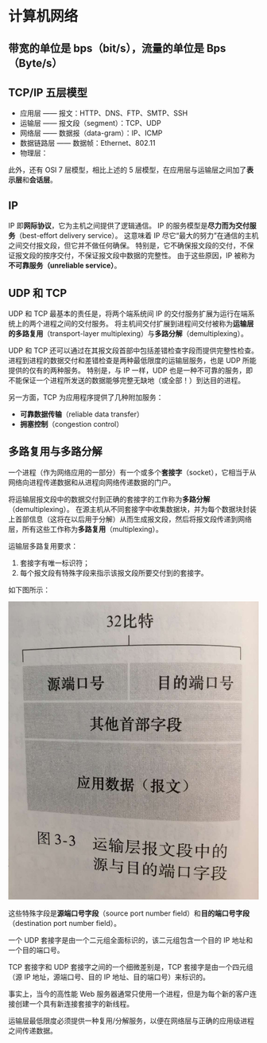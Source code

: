 # 计算机网络

## 带宽的单位是 bps（bit/s），流量的单位是 Bps（Byte/s）

## TCP/IP 五层模型

- 应用层 —— 报文：HTTP、DNS、FTP、SMTP、SSH
- 运输层 —— 报文段（segment）：TCP、UDP
- 网络层 —— 数据报（data-gram）：IP、ICMP
- 数据链路层 —— 数据帧：Ethernet、802.11
- 物理层：

此外，还有 OSI 7 层模型，相比上述的 5 层模型，在应用层与运输层之间加了**表示层**和**会话层**。

## IP

IP 即**网际协议**，它为主机之间提供了逻辑通信。
IP 的服务模型是**尽力而为交付服务**（best-effort delivery service）。
这意味着 IP 尽它“最大的努力”在通信的主机之间交付报文段，但它并不做任何确保。
特别是，它不确保报文段的交付，不保证报文段的按序交付，不保证报文段中数据的完整性。
由于这些原因，IP 被称为**不可靠服务（unreliable service）**。

## UDP 和 TCP

UDP 和 TCP 最基本的责任是，将两个端系统间 IP 的交付服务扩展为运行在端系统上的两个进程之间的交付服务。
将主机间交付扩展到进程间交付被称为**运输层的多路复用**（transport-layer multiplexing）与**多路分解**（demultiplexing）。

UDP 和 TCP 还可以通过在其报文段首部中包括差错检查字段而提供完整性检查。
进程到进程的数据交付和差错检查是两种最低限度的运输层服务，也是 UDP 所能提供的仅有的两种服务。
特别是，与 IP 一样，UDP 也是一种不可靠的服务，即不能保证一个进程所发送的数据能够完整无缺地（或全部！）到达目的进程。

另一方面，TCP 为应用程序提供了几种附加服务：

- **可靠数据传输**（reliable data transfer）
- **拥塞控制**（congestion control）

## 多路复用与多路分解

一个进程（作为网络应用的一部分）有一个或多个**套接字**（socket），它相当于从网络向进程传递数据和从进程向网络传递数据的门户。

将运输层报文段中的数据交付到正确的套接字的工作称为**多路分解**（demultiplexing）。
在源主机从不同套接字中收集数据块，并为每个数据块封装上首部信息（这将在以后用于分解）从而生成报文段，然后将报文段传递到网络层，所有这些工作称为**多路复用**（multiplexing）。

运输层多路复用要求：

1. 套接字有唯一标识符；
2. 每个报文段有特殊字段来指示该报文段所要交付到的套接字。

如下图所示：

![源与目的端口字段](../images/src-dest-port-fields.jpg)

这些特殊字段是**源端口号字段**（source port number field）和**目的端口号字段**（destination port number field）。

一个 UDP 套接字是由一个二元组全面标识的，该二元组包含一个目的 IP 地址和一个目的端口号。

TCP 套接字和 UDP 套接字之间的一个细微差别是，TCP 套接字是由一个四元组（源 IP 地址，源端口号、目的 IP 地址、目的端口号）来标识的。

事实上，当今的高性能 Web 服务器通常只使用一个进程，但是为每个新的客户连接创建一个具有新连接套接字的新线程。

运输层最低限度必须提供一种复用/分解服务，以便在网络层与正确的应用级进程之间传递数据。
